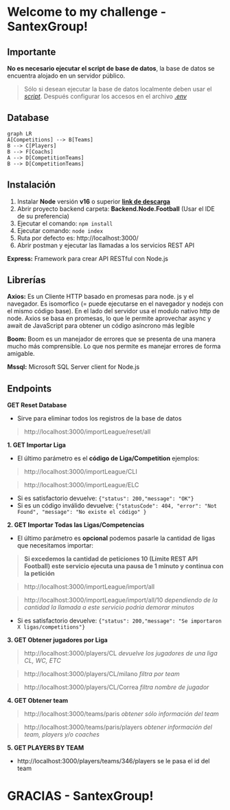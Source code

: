 # Welcome to my challenge - SantexGroup!

## Importante
**No es necesario ejecutar el script de base de datos**, la base de datos se encuentra alojado en un servidor público.
> Sólo si desean ejecutar la base de datos localmente deben usar el *[script](https://github.com/agavidiad/be-challenge-agavidia/blob/main/Database%20Scripts%20-%20Optional/MSSQL%20Challenge-SantexGroup.sql)*. 
> Después configurar los accesos en el archivo *[.env](https://github.com/agavidiad/be-challenge-agavidia/blob/main/Backend.Node.Football/.env)* 

## Database
```mermaid
graph LR
A[Competitions] --> B[Teams] 
B --> C[Players]
B --> F[Coachs]
A --> D[CompetitionTeams]
B --> D[CompetitionTeams]
```

## Instalación

1. Instalar **Node** versión **v16** o superior **[link de descarga](https://nodejs.org/download/release/v16.17.0/)**
2. Abrir proyecto backend carpeta: **Backend.Node.Football** (Usar el IDE de su preferencia) 
3. Ejecutar el comando: `npm install`
4. Ejecutar comando: `node index`
5. Ruta por defecto es: http://localhost:3000/
6. Abrir postman y ejecutar las llamadas a los servicios REST API

**Express:** Framework para crear API RESTful con Node.js

## Librerías
**Axios:** Es un Cliente HTTP basado en promesas para node. js y el navegador. Es isomorfico (= puede ejecutarse en el navegador y nodejs con el mismo código base). En el lado del servidor usa el modulo nativo http de node.
Axios se basa en promesas, lo que le permite aprovechar async y await de JavaScript para obtener un código asíncrono más legible

**Boom:** Boom es un manejador de errores que se presenta de una manera mucho más comprensible. Lo que nos permite es manejar errores de forma amigable.

**Mssql:** Microsoft SQL Server client for Node.js

## Endpoints
**GET Reset Database**
- Sirve para eliminar todos los registros de la base de datos
> http://localhost:3000/importLeague/reset/all

**1. GET Importar Liga**
- El último parámetro es el **código de Liga/Competition** ejemplos:
> http://localhost:3000/importLeague/CLI

> http://localhost:3000/importLeague/ELC
- Si es satisfactorio devuelve: `{"status": 200,"message": "OK"}`
- Si es un código inválido devuelve: 
`{"statusCode": 404, "error": "Not Found", "message": "No existe el código" }`

**2. GET Importar Todas las Ligas/Competencias**
- El último parámetro es **opcional** podemos pasarle la cantidad de ligas que necesitamos importar:
> **Si excedemos la cantidad de peticiones 10 (Límite REST API Football) este servicio ejecuta una pausa de 1 minuto y continua con la petición**

> http://localhost:3000/importLeague/import/all

> http://localhost:3000/importLeague/import/all/10 *dependiendo de la cantidad la llamada a este servicio podría demorar minutos*
- Si es satisfactorio devuelve: `{"status": 200,"message": "Se importaron X ligas/competitions"}`

**3. GET Obtener jugadores por Liga**
> http://localhost:3000/players/CL *devuelve los jugadores de una liga CL, WC, ETC*

> http://localhost:3000/players/CL/milano *filtra por team*

> http://localhost:3000/players/CL/Correa *filtra nombre de jugador*

**4. GET Obtener team**
> http://localhost:3000/teams/paris *obtener sólo información del team*

> http://localhost:3000/teams/paris/players *obtener información del team, players y/o coaches*

**5. GET PLAYERS BY TEAM**
- http://localhost:3000/players/teams/346/players se le pasa el id del team

# GRACIAS - SantexGroup!
